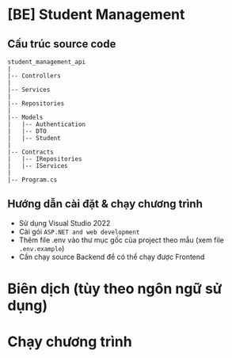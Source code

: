 ﻿# [BE] Student Management

## Cấu trúc source code
```
student_management_api
|
|-- Controllers
|
|-- Services
|
|-- Repositories
|
|-- Models
|   |-- Authentication
|   |-- DTO
|   |-- Student
|
|-- Contracts
|   |-- IRepositories
|   |-- IServices
|
|-- Program.cs

```

## Hướng dẫn cài đặt & chạy chương trình
- Sử dụng Visual Studio 2022
- Cài gói `ASP.NET and web development`
- Thêm file .env vào thư mục gốc của project theo mẫu (xem file `.env.example`)
- Cần chạy source Backend để có thể chạy được Frontend

# Biên dịch (tùy theo ngôn ngữ sử dụng)
# Chạy chương trình